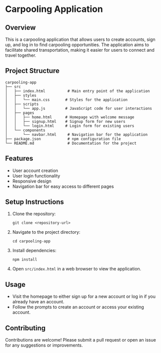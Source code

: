 # Carpooling Application

## Overview
This is a carpooling application that allows users to create accounts, sign up, and log in to find carpooling opportunities. The application aims to facilitate shared transportation, making it easier for users to connect and travel together.

## Project Structure
```
carpooling-app
├── src
│   ├── index.html          # Main entry point of the application
│   ├── styles
│   │   └── main.css       # Styles for the application
│   ├── scripts
│   │   └── app.js         # JavaScript code for user interactions
│   ├── pages
│   │   ├── home.html      # Homepage with welcome message
│   │   ├── signup.html    # Signup form for new users
│   │   └── login.html     # Login form for existing users
│   └── components
│       └── navbar.html     # Navigation bar for the application
├── package.json            # npm configuration file
└── README.md               # Documentation for the project
```

## Features
- User account creation
- User login functionality
- Responsive design
- Navigation bar for easy access to different pages

## Setup Instructions
1. Clone the repository:
   ```
   git clone <repository-url>
   ```
2. Navigate to the project directory:
   ```
   cd carpooling-app
   ```
3. Install dependencies:
   ```
   npm install
   ```
4. Open `src/index.html` in a web browser to view the application.

## Usage
- Visit the homepage to either sign up for a new account or log in if you already have an account.
- Follow the prompts to create an account or access your existing account.

## Contributing
Contributions are welcome! Please submit a pull request or open an issue for any suggestions or improvements.